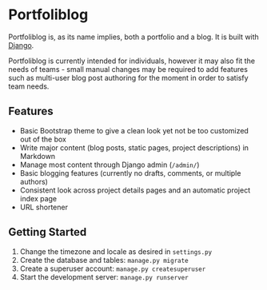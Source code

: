 Portfoliblog
============

Portfoliblog is, as its name implies, both a portfolio and a blog. It is built with [Django](https://www.djangoproject.com).

Portfoliblog is currently intended for individuals, however it may also fit the needs of teams - small manual changes
may be required to add features such as multi-user blog post authoring for the moment in order to satisfy team needs.

Features
--------

* Basic Bootstrap theme to give a clean look yet not be too customized out of the box
* Write major content (blog posts, static pages, project descriptions) in Markdown
* Manage most content through Django admin (`/admin/`)
* Basic blogging features (currently no drafts, comments, or multiple authors)
* Consistent look across project details pages and an automatic project index page
* URL shortener

Getting Started
---------------

1. Change the timezone and locale as desired in `settings.py`
2. Create the database and tables: `manage.py migrate`
3. Create a superuser account: `manage.py createsuperuser`
4. Start the development server: `manage.py runserver`
